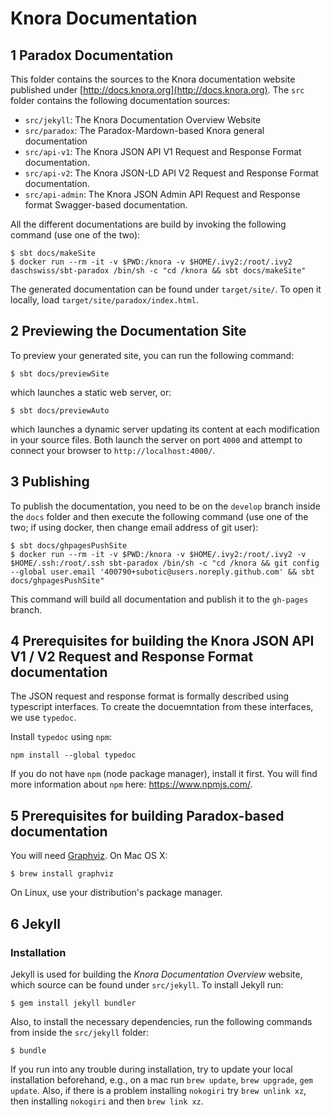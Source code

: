 # Knora Documentation

## 1 Paradox Documentation

This folder contains the sources to the Knora documentation website published
under [http://docs.knora.org](http://docs.knora.org). The `src` folder contains
the following documentation sources:

 - `src/jekyll`: The Knora Documentation Overview Website
 - `src/paradox`: The Paradox-Mardown-based Knora general documentation
 - `src/api-v1`: The Knora JSON API V1 Request and Response Format documentation.
 - `src/api-v2`: The Knora JSON-LD API V2 Request and Response Format documentation.
 - `src/api-admin`: The Knora JSON Admin API Request and Response format Swagger-based documentation.

All the different documentations are build by invoking the following command
(use one of the two):

```
$ sbt docs/makeSite
$ docker run --rm -it -v $PWD:/knora -v $HOME/.ivy2:/root/.ivy2 daschswiss/sbt-paradox /bin/sh -c "cd /knora && sbt docs/makeSite"
```

The generated documentation can be found under `target/site/`. To open it
locally, load `target/site/paradox/index.html`.

## 2 Previewing the Documentation Site

To preview your generated site, you can run the following command:

```
$ sbt docs/previewSite
```

which launches a static web server, or:

```
$ sbt docs/previewAuto
```

which launches a dynamic server updating its content at each modification in
your source files. Both launch the server on port `4000` and attempt to connect
your browser to `http://localhost:4000/`.

## 3 Publishing

To publish the documentation, you need to be on the `develop` branch inside the
`docs` folder and then execute the following command (use one of the two; if
using docker, then change email address of git user):

```
$ sbt docs/ghpagesPushSite
$ docker run --rm -it -v $PWD:/knora -v $HOME/.ivy2:/root/.ivy2 -v $HOME/.ssh:/root/.ssh sbt-paradox /bin/sh -c "cd /knora && git config --global user.email '400790+subotic@users.noreply.github.com' && sbt docs/ghpagesPushSite"
```

This command will build all documentation and publish it to the `gh-pages` branch.

## 4 Prerequisites for building the Knora JSON API V1 / V2 Request and Response Format documentation

The JSON request and response format is formally described using typescript interfaces. To create the docuemntation from these interfaces, we use `typedoc`.

Install `typedoc` using `npm`:

```
npm install --global typedoc    
```

If you do not have `npm` (node package manager), install it first. You will find more information about `npm` here: <https://www.npmjs.com/>.

## 5 Prerequisites for building Paradox-based documentation

You will need [Graphviz](http://www.graphviz.org/). On Mac OS X:

```
$ brew install graphviz
```

On Linux, use your distribution's package manager.

## 6 Jekyll

### Installation

Jekyll is used for building the *Knora Documentation Overview* website, which source can be found under `src/jekyll`. To
install Jekyll run:

```
$ gem install jekyll bundler
```

Also, to install the necessary dependencies, run the following commands from inside the `src/jekyll` folder:

```
$ bundle
```

If you run into any trouble during installation, try to update your local installation beforehand, e.g., on a mac
run `brew update`, `brew upgrade`, `gem update`. Also, if there is a problem installing `nokogiri` try `brew unlink xz`,
then installing `nokogiri` and then `brew link xz`.
